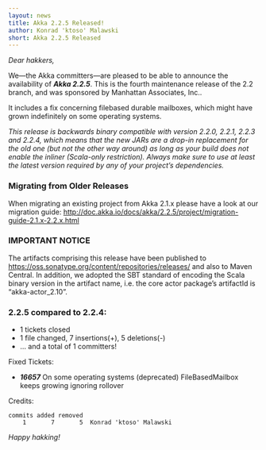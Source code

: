 ```yaml
---
layout: news
title: Akka 2.2.5 Released!
author: Konrad 'ktoso' Malawski
short: Akka 2.2.5 Released
---
```


*Dear hakkers,*

We—the Akka committers—are pleased to be able to announce the availability of ***Akka 2.2.5***.
This is the fourth maintenance release of the 2.2 branch, and was sponsored by Manhattan Associates, Inc..

It includes a fix concerning filebased durable mailboxes, which might have grown indefinitely on some operating systems.

 *This release is backwards binary compatible with version 2.2.0, 2.2.1, 2.2.3 and 2.2.4, which means that the new JARs are a drop-in replacement for the old one (but not the other way around) as long as your build does not enable the inliner (Scala-only restriction). Always make sure to use at least the latest version required by any of your project’s dependencies.*

### Migrating from Older Releases

When migrating an existing project from Akka 2.1.x please have a look at our migration guide:
http://doc.akka.io/docs/akka/2.2.5/project/migration-guide-2.1.x-2.2.x.html

### IMPORTANT NOTICE

The artifacts comprising this release have been published to https://oss.sonatype.org/content/repositories/releases/ and also to Maven Central. In addition, we adopted the SBT standard of encoding the Scala binary version in the artifact name, i.e. the core actor package’s artifactId is “akka-actor_2.10”.

### 2.2.5 compared to 2.2.4:

* 1 tickets closed
* 1 file changed, 7 insertions(+), 5 deletions(-)
* … and a total of 1 committers!

Fixed Tickets:

* ***16657*** On some operating systems (deprecated) FileBasedMailbox keeps growing ignoring rollover

Credits:

    commits added removed
        1       7       5  Konrad 'ktoso' Malawski

*Happy hakking!*
